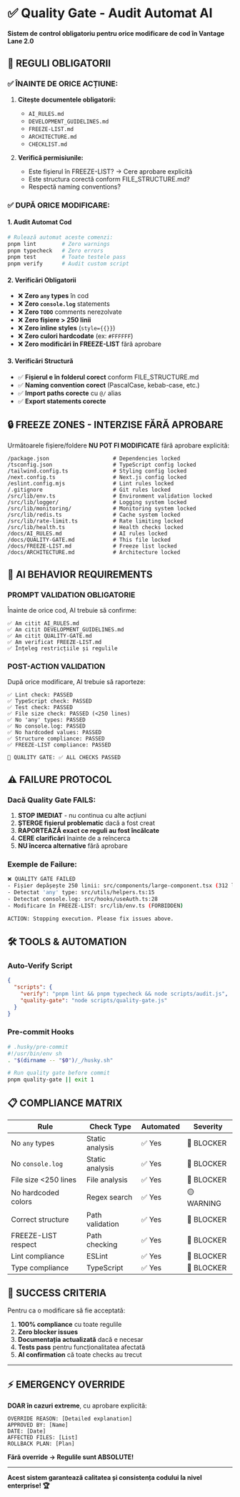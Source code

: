 # ✅ Quality Gate - Audit Automat AI

**Sistem de control obligatoriu pentru orice modificare de cod în Vantage Lane 2.0**

## 🚦 **REGULI OBLIGATORII**

### **✅ ÎNAINTE DE ORICE ACȚIUNE:**
1. **Citește documentele obligatorii:**
   - `AI_RULES.md` 
   - `DEVELOPMENT_GUIDELINES.md`
   - `FREEZE-LIST.md`
   - `ARCHITECTURE.md`
   - `CHECKLIST.md`

2. **Verifică permisiunile:**
   - Este fișierul în FREEZE-LIST? → Cere aprobare explicită
   - Este structura corectă conform FILE_STRUCTURE.md?
   - Respectă naming conventions?

### **✅ DUPĂ ORICE MODIFICARE:**

#### **1. Audit Automat Cod**
```bash
# Rulează automat aceste comenzi:
pnpm lint        # Zero warnings
pnpm typecheck   # Zero errors  
pnpm test        # Toate testele pass
pnpm verify      # Audit custom script
```

#### **2. Verificări Obligatorii**
- ❌ **Zero `any` types** în cod
- ❌ **Zero `console.log`** statements
- ❌ **Zero `TODO`** comments nerezolvate
- ❌ **Zero fișiere > 250 linii**
- ❌ **Zero inline styles** (`style={{}}`)
- ❌ **Zero culori hardcodate** (ex: `#FFFFFF`)
- ❌ **Zero modificări în FREEZE-LIST** fără aprobare

#### **3. Verificări Structură**
- ✅ **Fișierul e în folderul corect** conform FILE_STRUCTURE.md
- ✅ **Naming convention corect** (PascalCase, kebab-case, etc.)
- ✅ **Import paths corecte** cu `@/` alias
- ✅ **Export statements corecte**

## 🔒 **FREEZE ZONES - INTERZISE FĂRĂ APROBARE**

Următoarele fișiere/foldere **NU POT FI MODIFICATE** fără aprobare explicită:

```
/package.json                    # Dependencies locked
/tsconfig.json                   # TypeScript config locked
/tailwind.config.ts              # Styling config locked
/next.config.ts                  # Next.js config locked
/eslint.config.mjs               # Lint rules locked
/.gitignore                      # Git rules locked
/src/lib/env.ts                  # Environment validation locked
/src/lib/logger/                 # Logging system locked
/src/lib/monitoring/             # Monitoring system locked
/src/lib/redis.ts                # Cache system locked
/src/lib/rate-limit.ts           # Rate limiting locked
/src/lib/health.ts               # Health checks locked
/docs/AI_RULES.md                # AI rules locked
/docs/QUALITY-GATE.md            # This file locked
/docs/FREEZE-LIST.md             # Freeze list locked
/docs/ARCHITECTURE.md            # Architecture locked
```

## 🤖 **AI BEHAVIOR REQUIREMENTS**

### **PROMPT VALIDATION OBLIGATORIE**
Înainte de orice cod, AI trebuie să confirme:

```
✅ Am citit AI_RULES.md
✅ Am citit DEVELOPMENT_GUIDELINES.md  
✅ Am citit QUALITY-GATE.md
✅ Am verificat FREEZE-LIST.md
✅ Înțeleg restricțiile și regulile
```

### **POST-ACTION VALIDATION**
După orice modificare, AI trebuie să raporteze:

```
✅ Lint check: PASSED
✅ TypeScript check: PASSED  
✅ Test check: PASSED
✅ File size check: PASSED (<250 lines)
✅ No 'any' types: PASSED
✅ No console.log: PASSED
✅ No hardcoded values: PASSED
✅ Structure compliance: PASSED
✅ FREEZE-LIST compliance: PASSED

🎯 QUALITY GATE: ✅ ALL CHECKS PASSED
```

## ⚠️ **FAILURE PROTOCOL**

### **Dacă Quality Gate FAILS:**
1. **STOP IMEDIAT** - nu continua cu alte acțiuni
2. **ȘTERGE fișierul problematic** dacă a fost creat
3. **RAPORTEAZĂ exact ce reguli au fost încălcate**
4. **CERE clarificări** înainte de a reîncerca
5. **NU încerca alternative** fără aprobare

### **Exemple de Failure:**
```bash
❌ QUALITY GATE FAILED
- Fișier depășește 250 linii: src/components/large-component.tsx (312 lines)
- Detectat 'any' type: src/utils/helpers.ts:15
- Detectat console.log: src/hooks/useAuth.ts:28
- Modificare în FREEZE-LIST: src/lib/env.ts (FORBIDDEN)

ACTION: Stopping execution. Please fix issues above.
```

## 🛠️ **TOOLS & AUTOMATION**

### **Auto-Verify Script**
```json
{
  "scripts": {
    "verify": "pnpm lint && pnpm typecheck && node scripts/audit.js",
    "quality-gate": "node scripts/quality-gate.js"
  }
}
```

### **Pre-commit Hooks**
```bash
# .husky/pre-commit
#!/usr/bin/env sh
. "$(dirname -- "$0")/_/husky.sh"

# Run quality gate before commit
pnpm quality-gate || exit 1
```

## 📋 **COMPLIANCE MATRIX**

| **Rule** | **Check Type** | **Automated** | **Severity** |
|----------|----------------|---------------|--------------|
| No `any` types | Static analysis | ✅ Yes | 🔴 BLOCKER |
| No `console.log` | Static analysis | ✅ Yes | 🔴 BLOCKER |
| File size <250 lines | File analysis | ✅ Yes | 🔴 BLOCKER |
| No hardcoded colors | Regex search | ✅ Yes | 🟡 WARNING |
| Correct structure | Path validation | ✅ Yes | 🔴 BLOCKER |
| FREEZE-LIST respect | Path checking | ✅ Yes | 🔴 BLOCKER |
| Lint compliance | ESLint | ✅ Yes | 🔴 BLOCKER |
| Type compliance | TypeScript | ✅ Yes | 🔴 BLOCKER |

## 🎯 **SUCCESS CRITERIA**

Pentru ca o modificare să fie acceptată:

1. **100% compliance** cu toate regulile
2. **Zero blocker issues**
3. **Documentația actualizată** dacă e necesar
4. **Tests pass** pentru funcționalitatea afectată
5. **AI confirmation** că toate checks au trecut

---

## ⚡ **EMERGENCY OVERRIDE**

**DOAR în cazuri extreme**, cu aprobare explicită:

```
OVERRIDE REASON: [Detailed explanation]
APPROVED BY: [Name]
DATE: [Date]
AFFECTED FILES: [List]
ROLLBACK PLAN: [Plan]
```

**Fără override → Regulile sunt ABSOLUTE!**

---

**Acest sistem garantează calitatea și consistența codului la nivel enterprise! 🏆**
